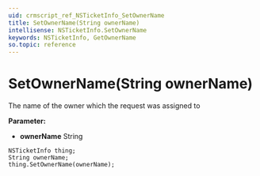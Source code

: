 ```yaml
---
uid: crmscript_ref_NSTicketInfo_SetOwnerName
title: SetOwnerName(String ownerName)
intellisense: NSTicketInfo.SetOwnerName
keywords: NSTicketInfo, GetOwnerName
so.topic: reference
---
```


# SetOwnerName(String ownerName)

The name of the owner which the request was assigned to

**Parameter:** 
* **ownerName** String

```crmscript
NSTicketInfo thing;
String ownerName;
thing.SetOwnerName(ownerName);
```

